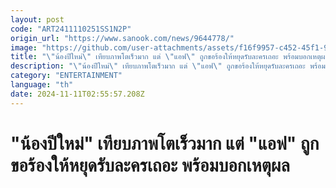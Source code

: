 ```yaml
---
layout: post
code: "ART2411110251SS1N2P"
origin_url: "https://www.sanook.com/news/9644778/"
image: "https://github.com/user-attachments/assets/f16f9957-c452-45f1-9ad5-eb8b3f0d1cd5"
title: "\"น้องปีใหม่\" เทียบภาพโตเร็วมาก แต่ \"แอฟ\" ถูกขอร้องให้หยุดรับละครเถอะ พร้อมบอกเหตุผล"
description: "\"น้องปีใหม่\" เทียบภาพโตเร็วมาก แต่ \"แอฟ\" ถูกขอร้องให้หยุดรับละครเถอะ พร้อมบอกเหตุผล"
category: "ENTERTAINMENT"
language: "th"
date: 2024-11-11T02:55:57.208Z
---
```


# "น้องปีใหม่" เทียบภาพโตเร็วมาก แต่ "แอฟ" ถูกขอร้องให้หยุดรับละครเถอะ พร้อมบอกเหตุผล